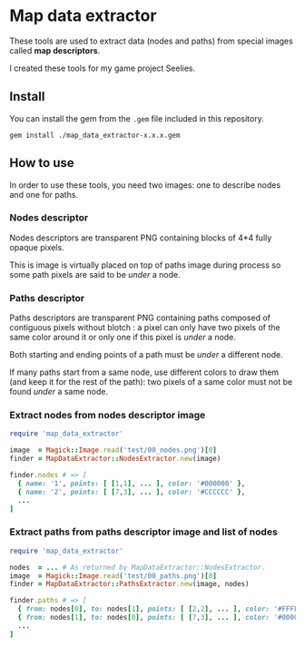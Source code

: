 # Map data extractor

These tools are used to extract data (nodes and paths) from special images called **map descriptors**.

I created these tools for my game project Seelies.


## Install

You can install the gem from the `.gem` file included in this repository.

```
gem install ./map_data_extractor-x.x.x.gem
```


## How to use

In order to use these tools, you need two images: one to describe nodes and one for paths.


### Nodes descriptor

Nodes descriptors are transparent PNG containing blocks of 4*4 fully opaque pixels.

This is image is virtually placed on top of paths image during process so some path pixels are said to be *under* a node.


### Paths descriptor

Paths descriptors are transparent PNG containing paths composed of contiguous pixels without blotch : a pixel can only have two pixels of the same color around it or only one if this pixel is *under* a node.

Both starting and ending points of a path must be *under* a different node.

If many paths start from a same node, use different colors to draw them (and keep it for the rest of the path): two pixels of a same color must not be found *under* a same node.


### Extract nodes from nodes descriptor image

``` ruby
require 'map_data_extractor'

image  = Magick::Image.read('test/00_nodes.png')[0]
finder = MapDataExtractor::NodesExtractor.new(image)

finder.nodes # => [
  { name: '1', points: [ [1,1], ... ], color: '#000000' },
  { name: '2', points: [ [7,3], ... ], color: '#CCCCCC' },
  ...
]
```


### Extract paths from paths descriptor image and list of nodes

``` ruby
require 'map_data_extractor'

nodes  = ... # As returned by MapDataExtractor::NodesExtractor.
image  = Magick::Image.read('test/00_paths.png')[0]
finder = MapDataExtractor::PathsExtractor.new(image, nodes)

finder.paths # => [
  { from: nodes[0], to: nodes[1], points: [ [2,2], ... ], color: '#FFFF00' },
  { from: nodes[1], to: nodes[0], points: [ [7,3], ... ], color: '#0000FF' },
  ...
]
```
